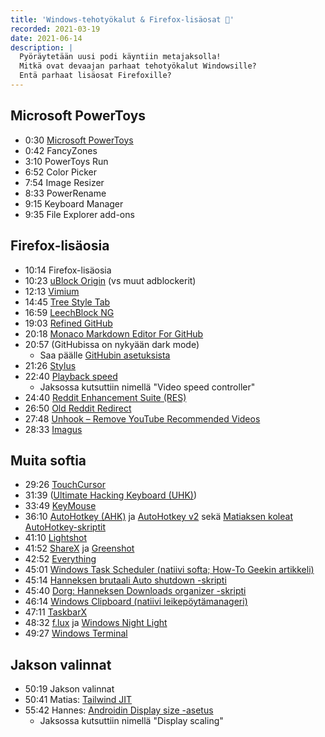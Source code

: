 ```yaml
---
title: 'Windows-tehotyökalut & Firefox-lisäosat 🦾'
recorded: 2021-03-19
date: 2021-06-14
description: |
  Pyöräytetään uusi podi käyntiin metajaksolla!
  Mitkä ovat devaajan parhaat tehotyökalut Windowsille?
  Entä parhaat lisäosat Firefoxille?
---
```


## Microsoft PowerToys

- 0:30 [Microsoft PowerToys][powertoys]
- 0:42 FancyZones
- 3:10 PowerToys Run
- 6:52 Color Picker
- 7:54 Image Resizer
- 8:33 PowerRename
- 9:15 Keyboard Manager
- 9:35 File Explorer add-ons

## Firefox-lisäosia

- 10:14 Firefox-lisäosia
- 10:23 [uBlock Origin][ublock-origin] (vs muut adblockerit)
- 12:13 [Vimium][vimium]
- 14:45 [Tree Style Tab][tree-style-tab]
- 16:59 [LeechBlock NG][leechblock]
- 19:03 [Refined GitHub][refined-github]
- 20:18 [Monaco Markdown Editor For GitHub][monaco-markdown-github-editor]
- 20:57 (GitHubissa on nykyään dark mode)
  - Saa päälle [GitHubin asetuksista][github-settings]
- 21:26 [Stylus][stylus]
- 22:40 [Playback speed][playback-speed]
  - Jaksossa kutsuttiin nimellä "Video speed controller"
- 24:40 [Reddit Enhancement Suite (RES)][res]
- 26:50 [Old Reddit Redirect][old-reddit-redirect]
- 27:48 [Unhook &ndash; Remove YouTube Recommended Videos][unhook]
- 28:33 [Imagus][imagus]

## Muita softia

- 29:26 [TouchCursor][touchcursor]
- 31:39 ([Ultimate Hacking Keyboard (UHK)][uhk])
- 33:49 [KeyMouse][keymouse]
- 36:10 [AutoHotkey (AHK)][ahk]
  ja [AutoHotkey v2][ahk-v2]
  sekä [Matiaksen koleat AutoHotkey-skriptit][ahk-scripts]
- 41:10 [Lightshot][lightshot]
- 41:52 [ShareX][sharex]
  ja [Greenshot][greenshot]
- 42:52 [Everything][everything]
- 45:01 [Windows Task Scheduler (natiivi softa; How-To Geekin artikkeli)][task-scheduler]
- 45:14 [Hanneksen brutaali Auto shutdown -skripti][auto-shutdown]
- 45:40 [Dorg: Hanneksen Downloads organizer -skripti][downloads-organizer]
- 46:14 [Windows Clipboard (natiivi leikepöytämanageri)][clipboard]
- 47:11 [TaskbarX][taskbarx]
- 48:32 [f.lux][f.lux]
  ja [Windows Night Light][night-light]
- 49:27 [Windows Terminal][windows-terminal]

## Jakson valinnat

- 50:19 Jakson valinnat
- 50:41 Matias: [Tailwind JIT][tailwind-jit]
- 55:42 Hannes: [Androidin Display size -asetus][android-display-scaling]
  - Jaksossa kutsuttiin nimellä "Display scaling"

[ahk-scripts]: https://github.com/mtsknn/AutoHotkey
[ahk-v2]: https://www.autohotkey.com/v2/
[ahk]: https://www.autohotkey.com/
[android-display-scaling]: https://support.google.com/accessibility/android/answer/6006972
[auto-shutdown]: https://github.com/Steellow/auto_shutdown.bat
[clipboard]: https://support.microsoft.com/en-us/windows/clipboard-in-windows-10-c436501e-985d-1c8d-97ea-fe46ddf338c6
[downloads-organizer]: https://github.com/Steellow/dorg_windows
[everything]: https://www.voidtools.com/
[f.lux]: https://justgetflux.com/
[github-settings]: https://github.com/settings/appearance
[greenshot]: https://getgreenshot.org/
[imagus]: https://addons.mozilla.org/en-US/firefox/addon/imagus/
[keymouse]: https://github.com/iscooool/KeyMouse
[leechblock]: https://addons.mozilla.org/en-US/firefox/addon/leechblock-ng/
[lightshot]: https://app.prntscr.com/
[monaco-markdown-github-editor]: https://addons.mozilla.org/en-US/firefox/addon/monaco-markdown-github-editor/
[night-light]: https://support.microsoft.com/en-us/windows/set-your-display-for-night-time-in-windows-10-18fe903a-e0a1-8326-4c68-fd23d7aaf136
[old-reddit-redirect]: https://addons.mozilla.org/en-US/firefox/addon/old-reddit-redirect/
[playback-speed]: https://addons.mozilla.org/en-US/firefox/addon/playback-speed/
[powertoys]: https://github.com/microsoft/PowerToys
[refined-github]: https://addons.mozilla.org/en-US/firefox/addon/refined-github-/
[res]: https://addons.mozilla.org/en-US/firefox/addon/reddit-enhancement-suite/
[sharex]: https://getsharex.com/
[stylus]: https://addons.mozilla.org/en-US/firefox/addon/styl-us/
[tailwind-jit]: https://blog.tailwindcss.com/just-in-time-the-next-generation-of-tailwind-css
[task-scheduler]: https://www.howtogeek.com/123393/how-to-automatically-run-programs-and-set-reminders-with-the-windows-task-scheduler/
[taskbarx]: https://github.com/ChrisAnd1998/TaskbarX
[touchcursor]: https://martin-stone.github.io/touchcursor/
[tree-style-tab]: https://addons.mozilla.org/en-US/firefox/addon/tree-style-tab/
[ublock-origin]: https://addons.mozilla.org/en-US/firefox/addon/ublock-origin/
[uhk]: https://ultimatehackingkeyboard.com/
[unhook]: https://addons.mozilla.org/en-US/firefox/addon/youtube-recommended-videos/
[vimium]: https://addons.mozilla.org/en-US/firefox/addon/vimium-ff/
[windows-terminal]: https://github.com/Microsoft/Terminal
